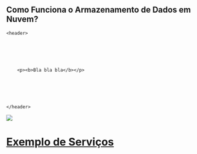 ## Como Funciona o Armazenamento de Dados em Nuvem?

<html>

  <head>
    <title>Computação em Nuvem</title>
    <link href="estilo/style.css" rel="stylesheet"/>
    <meta charset="utf-8" />
    <meta name="viewport" content="width=device-width, initial-scale=1.0">
    <link href="css/style.css" type="text/css" rel="stylesheet" />
    <meta name="description" content="Site para a prova de computação em nuvem" >
    <meta name="keywords" content="Computação em nuvem" >
  </head>

  
  
    <header>
    
      

        
        
      
        <p><b>Bla bla bla</b></p>
      
      
            
        
     
      
    </header>
    
    
  <img src="https://encrypted-tbn0.gstatic.com/images?q=tbn:ANd9GcSmXysXdxZ4_tlqp98MpjDfcv--9H6ZzWDepA&usqp=CAU" />
     
      
  <a href="https://google.com.br/"><h1>Exemplo de Serviços</h1></a>
      
         
 

